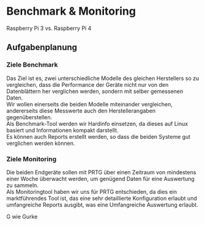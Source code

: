 
# Benchmark & Monitoring
Raspberry Pi 3 vs. Raspberry Pi 4  
## Aufgabenplanung 
### Ziele Benchmark
Das Ziel ist es, zwei unterschiedliche Modelle des gleichen Herstellers so zu vergleichen, dass die Performance der Geräte nicht nur von den Datenblättern her verglichen werden, sondern mit selber gemessenen Daten.  
Wir wollen einerseits die beiden Modelle miteinander vergleichen, andererseits diese Messwerte auch den Herstellerangaben gegenüberstellen.  
Als Benchmark-Tool werden wir Hardinfo einsetzen, da dieses auf Linux basiert und Informationen kompakt darstellt.  
Es können auch Reports erstellt werden, so dass die beiden Systeme gut verglichen werden können.  
### Ziele Monitoring
Die beiden Endgeräte sollen mit PRTG über einen Zeitraum von mindestens einer Woche überwacht werden, um genügend Daten für eine Auswertung zu sammeln.  
Als Monitoringtool haben wir uns für PRTG entschieden, da dies ein marktführendes Tool ist, das eine sehr detaillierte Konfiguration erlaubt und umfangreiche Reports ausgibt, was eine Umfangreiche Auswertung erlaubt.

G wie Gurke
<!--stackedit_data:
eyJoaXN0b3J5IjpbLTEzNDQxNjE2NTcsLTE4MDU5NDA1ODEsMj
EyNDQ2NjgwOV19
-->